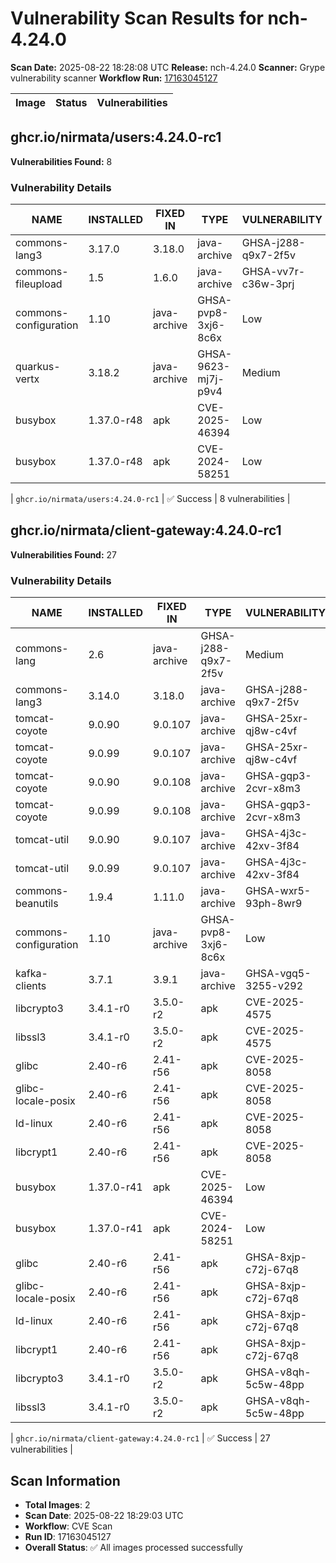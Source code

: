 # Vulnerability Scan Results for nch-4.24.0

**Scan Date:** 2025-08-22 18:28:08 UTC
**Release:** nch-4.24.0
**Scanner:** Grype vulnerability scanner
**Workflow Run:** [17163045127](https://github.com/nirmata/nch-release-management/actions/runs/17163045127)

| Image | Status | Vulnerabilities |
|-------|--------|----------------|

## ghcr.io/nirmata/users:4.24.0-rc1

**Vulnerabilities Found:** 8

### Vulnerability Details

| NAME | INSTALLED | FIXED IN | TYPE | VULNERABILITY | SEVERITY | PUBLISHED DATE |
|------|-----------|----------|------|---------------|----------|----------------|
| commons-lang3 | 3.17.0 | 3.18.0 | java-archive | GHSA-j288-q9x7-2f5v | Medium | N/A |
| commons-fileupload | 1.5 | 1.6.0 | java-archive | GHSA-vv7r-c36w-3prj | High | N/A |
| commons-configuration | 1.10 | java-archive | GHSA-pvp8-3xj6-8c6x | Low |  | N/A |
| quarkus-vertx | 3.18.2 | java-archive | GHSA-9623-mj7j-p9v4 | Medium |  | N/A |
| busybox | 1.37.0-r48 | apk | CVE-2025-46394 | Low |  | N/A |
| busybox | 1.37.0-r48 | apk | CVE-2024-58251 | Low |  | N/A |

| `ghcr.io/nirmata/users:4.24.0-rc1` | ✅ Success | 8 vulnerabilities |

## ghcr.io/nirmata/client-gateway:4.24.0-rc1

**Vulnerabilities Found:** 27

### Vulnerability Details

| NAME | INSTALLED | FIXED IN | TYPE | VULNERABILITY | SEVERITY | PUBLISHED DATE |
|------|-----------|----------|------|---------------|----------|----------------|
| commons-lang | 2.6 | java-archive | GHSA-j288-q9x7-2f5v | Medium |  | N/A |
| commons-lang3 | 3.14.0 | 3.18.0 | java-archive | GHSA-j288-q9x7-2f5v | Medium | N/A |
| tomcat-coyote | 9.0.90 | 9.0.107 | java-archive | GHSA-25xr-qj8w-c4vf | Medium | N/A |
| tomcat-coyote | 9.0.99 | 9.0.107 | java-archive | GHSA-25xr-qj8w-c4vf | Medium | N/A |
| tomcat-coyote | 9.0.90 | 9.0.108 | java-archive | GHSA-gqp3-2cvr-x8m3 | High | N/A |
| tomcat-coyote | 9.0.99 | 9.0.108 | java-archive | GHSA-gqp3-2cvr-x8m3 | High | N/A |
| tomcat-util | 9.0.90 | 9.0.107 | java-archive | GHSA-4j3c-42xv-3f84 | Medium | N/A |
| tomcat-util | 9.0.99 | 9.0.107 | java-archive | GHSA-4j3c-42xv-3f84 | Medium | N/A |
| commons-beanutils | 1.9.4 | 1.11.0 | java-archive | GHSA-wxr5-93ph-8wr9 | High | N/A |
| commons-configuration | 1.10 | java-archive | GHSA-pvp8-3xj6-8c6x | Low |  | N/A |
| kafka-clients | 3.7.1 | 3.9.1 | java-archive | GHSA-vgq5-3255-v292 | Medium | N/A |
| libcrypto3 | 3.4.1-r0 | 3.5.0-r2 | apk | CVE-2025-4575 | Medium | N/A |
| libssl3 | 3.4.1-r0 | 3.5.0-r2 | apk | CVE-2025-4575 | Medium | N/A |
| glibc | 2.40-r6 | 2.41-r56 | apk | CVE-2025-8058 | Medium | N/A |
| glibc-locale-posix | 2.40-r6 | 2.41-r56 | apk | CVE-2025-8058 | Medium | N/A |
| ld-linux | 2.40-r6 | 2.41-r56 | apk | CVE-2025-8058 | Medium | N/A |
| libcrypt1 | 2.40-r6 | 2.41-r56 | apk | CVE-2025-8058 | Medium | N/A |
| busybox | 1.37.0-r41 | apk | CVE-2025-46394 | Low |  | N/A |
| busybox | 1.37.0-r41 | apk | CVE-2024-58251 | Low |  | N/A |
| glibc | 2.40-r6 | 2.41-r56 | apk | GHSA-8xjp-c72j-67q8 | Unknown | N/A |
| glibc-locale-posix | 2.40-r6 | 2.41-r56 | apk | GHSA-8xjp-c72j-67q8 | Unknown | N/A |
| ld-linux | 2.40-r6 | 2.41-r56 | apk | GHSA-8xjp-c72j-67q8 | Unknown | N/A |
| libcrypt1 | 2.40-r6 | 2.41-r56 | apk | GHSA-8xjp-c72j-67q8 | Unknown | N/A |
| libcrypto3 | 3.4.1-r0 | 3.5.0-r2 | apk | GHSA-v8qh-5c5w-48pp | Unknown | N/A |
| libssl3 | 3.4.1-r0 | 3.5.0-r2 | apk | GHSA-v8qh-5c5w-48pp | Unknown | N/A |

| `ghcr.io/nirmata/client-gateway:4.24.0-rc1` | ✅ Success | 27 vulnerabilities |

## Scan Information
- **Total Images**: 2
- **Scan Date**: 2025-08-22 18:29:03 UTC
- **Workflow**: CVE Scan
- **Run ID**: 17163045127
- **Overall Status**: ✅ All images processed successfully
